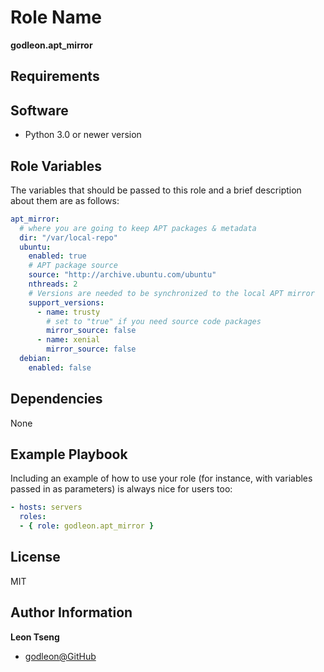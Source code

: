 Role Name
=========

**godleon.apt_mirror**

Requirements
------------

## Software

- Python 3.0 or newer version

Role Variables
--------------

The variables that should be passed to this role and a brief description about them are as follows:

```yaml
apt_mirror:
  # where you are going to keep APT packages & metadata
  dir: "/var/local-repo"
  ubuntu:
    enabled: true
    # APT package source
    source: "http://archive.ubuntu.com/ubuntu"
    nthreads: 2
    # Versions are needed to be synchronized to the local APT mirror
    support_versions:
      - name: trusty
        # set to "true" if you need source code packages
        mirror_source: false
      - name: xenial
        mirror_source: false
  debian:
    enabled: false
```

Dependencies
------------

None

Example Playbook
----------------

Including an example of how to use your role (for instance, with variables passed in as parameters) is always nice for users too:

```yml
- hosts: servers
  roles:
  - { role: godleon.apt_mirror }
```

License
-------

MIT

Author Information
------------------

**Leon Tseng** 

-  [godleon@GitHub](https://github.com/godleon)
